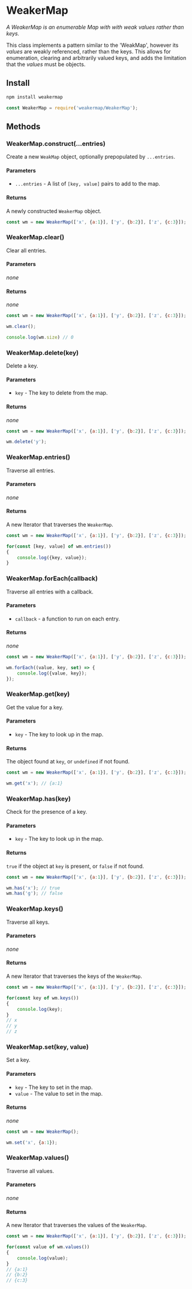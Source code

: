 # WeakerMap

*A WeakerMap is an enumerable Map with with weak values rather than keys.*

This class implements a pattern similar to the 'WeakMap', however its *values* are weakly referenced, rather than the keys. This allows for enumeration, clearing and arbitrarily valued keys, and adds the limitation that the *values* must be objects.

## Install
```bash
npm install weakermap
```

```javascript
const WeakerMap = require('weakermap/WeakerMap');
```

## Methods

### WeakerMap.construct(...entries)
Create a new `WeakMap` object, optionally prepopulated by `...entries`.

#### Parameters
* `...entries` - A list of `[key, value]` pairs to add to the map.

#### Returns
A newly constructed `WeakerMap` object.

```javascript
const wm = new WeakerMap(['x', {a:1}], ['y', {b:2}], ['z', {c:3}]);
```

### WeakerMap.clear()
Clear all entries.

#### Parameters
*none*

#### Returns
*none*

```javascript
const wm = new WeakerMap(['x', {a:1}], ['y', {b:2}], ['z', {c:3}]);

wm.clear();

console.log(wm.size) // 0
```

### WeakerMap.delete(key)
Delete a key.

#### Parameters
* `key` - The key to delete from the map.

#### Returns
*none*

```javascript
const wm = new WeakerMap(['x', {a:1}], ['y', {b:2}], ['z', {c:3}]);

wm.delete('y');
```

### WeakerMap.entries()
Traverse all entries.

#### Parameters
*none*

#### Returns
A new Iterator that traverses the `WeakerMap`.

```javascript
const wm = new WeakerMap(['x', {a:1}], ['y', {b:2}], ['z', {c:3}]);

for(const [key, value] of wm.entries())
{
    console.log({key, value});
}
```

### WeakerMap.forEach(callback)
Traverse all entries with a callback.

#### Parameters
* `callback` - a function to run on each entry.

#### Returns
*none*

```javascript
const wm = new WeakerMap(['x', {a:1}], ['y', {b:2}], ['z', {c:3}]);

wm.forEach((value, key, set) => {
    console.log({value, key});
});
```

### WeakerMap.get(key)
Get the value for a key.

#### Parameters
* `key` - The key to look up in the map.

#### Returns
The object found at `key`, or `undefined` if not found.

```javascript
const wm = new WeakerMap(['x', {a:1}], ['y', {b:2}], ['z', {c:3}]);

wm.get('x'); // {a:1}
```

### WeakerMap.has(key)
Check for the presence of a key.

#### Parameters
* `key` - The key to look up in the map.

#### Returns
`true` if the object at `key` is present, or `false` if not found.

```javascript
const wm = new WeakerMap(['x', {a:1}], ['y', {b:2}], ['z', {c:3}]);

wm.has('x'); // true
wm.has('g'); // false
```

### WeakerMap.keys()
Traverse all keys.

#### Parameters
*none*

#### Returns
A new Iterator that traverses the keys of the `WeakerMap`.

```javascript
const wm = new WeakerMap(['x', {a:1}], ['y', {b:2}], ['z', {c:3}]);

for(const key of wm.keys())
{
    console.log(key);
}
// x
// y
// z
```

### WeakerMap.set(key, value)
Set a key.

#### Parameters
* `key` - The key to set in the map.
* `value` - The value to set in the map.

#### Returns
*none*

```javascript
const wm = new WeakerMap();

wm.set('x', {a:1});
```

### WeakerMap.values()
Traverse all values.

#### Parameters
*none*

#### Returns
A new Iterator that traverses the values of the `WeakerMap`.

```javascript
const wm = new WeakerMap(['x', {a:1}], ['y', {b:2}], ['z', {c:3}]);

for(const value of wm.values())
{
    console.log(value);
}
// {a:1}
// {b:2}
// {c:3}
```
